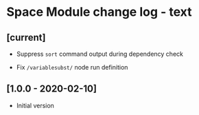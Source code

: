 # Space Module change log - text

## [current]

* Suppress `sort` command output during dependency check

* Fix `/variablesubst/` node run definition


## [1.0.0 - 2020-02-10]

+ Initial version
